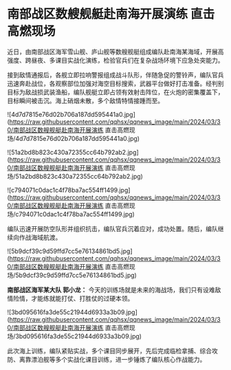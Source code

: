 # 南部战区数艘舰艇赴南海开展演练 直击高燃现场

近日，由南部战区海军雪山舰、庐山舰等数艘舰艇组成编队赴南海某海域，开展高强度、跨昼夜、多课目实战化演练，检验官兵们在复杂战场环境下应急处突能力。

接到敌情通报后，各舰立即拉响警报组成战斗队形，伴随急促的警铃声，编队官兵迅速奔赴战位，各观察部位加强对海空目标搜索，武器平台做好打击准备。经判别目标为敌战损武装渔船，编队舰艇立即占领有效射击阵位，在火炮的密集覆盖下，目标瞬间被击沉。海上硝烟未散，多个敌情特情接踵而至。

![4d7d7815e76d02b706a187dd595441a0.jpg](https://raw.githubusercontent.com/qqhsx/qqnews_image/main/2024/03/30/南部战区数艘舰艇赴南海开展演练 直击高燃现场/4d7d7815e76d02b706a187dd595441a0.jpg)

![51a2bd8b823c430a72355cc64b792ab2.jpg](https://raw.githubusercontent.com/qqhsx/qqnews_image/main/2024/03/30/南部战区数艘舰艇赴南海开展演练 直击高燃现场/51a2bd8b823c430a72355cc64b792ab2.jpg)

![c794071c0dac1c4f78ba7ac554ff1499.jpg](https://raw.githubusercontent.com/qqhsx/qqnews_image/main/2024/03/30/南部战区数艘舰艇赴南海开展演练 直击高燃现场/c794071c0dac1c4f78ba7ac554ff1499.jpg)

编队迅速开展防空队形并组织抗击，编队官兵沉着应对，成功处置。随后，编队继续向作战海域航渡。

![5b9dcf39c9d59ffd7cc5e76134861bd5.jpg](https://raw.githubusercontent.com/qqhsx/qqnews_image/main/2024/03/30/南部战区数艘舰艇赴南海开展演练 直击高燃现场/5b9dcf39c9d59ffd7cc5e76134861bd5.jpg)

**南部战区海军某大队 郭小龙：** 今天的训练场就是未来的海战场，我们只有设难敌情险情，才能练就能打仗、打胜仗的过硬本领。

![3bd095616fa3de55c21944d6933a3b09.jpg](https://raw.githubusercontent.com/qqhsx/qqnews_image/main/2024/03/30/南部战区数艘舰艇赴南海开展演练 直击高燃现场/3bd095616fa3de55c21944d6933a3b09.jpg)

此次海上训练，编队紧贴实战，多个课目同步展开，先后完成临检拿捕、综合攻防、离靠漂泊舰等多个实战化课目训练，进一步锤炼了编队核心作战能力。

